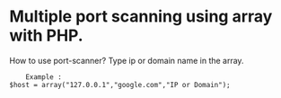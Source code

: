 # Multiple port scanning using array with PHP.

How to use port-scanner?
Type ip or domain name in the array.

        Example : 
    $host = array("127.0.0.1","google.com","IP or Domain");
